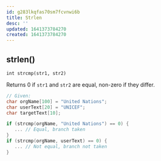 ```yaml
---
id: g283lkqfas70sm7fcvnwi6b
title: Strlen
desc: ''
updated: 1641373784270
created: 1641373784270
---
```



## strlen()

`int strcmp(str1, str2)`

Returns 0 if `str1` and `str2` are equal, non-zero if they differ.

```cpp
// Given:
char orgName[100] = "United Nations"; 
char userText[20] = "UNICEF"; 
char targetText[10];

if (strcmp(orgName, "United Nations") == 0) {
   ... // Equal, branch taken
}
if (strcmp(orgName, userText) == 0) {
   ... // Not equal, branch not taken
}
```
